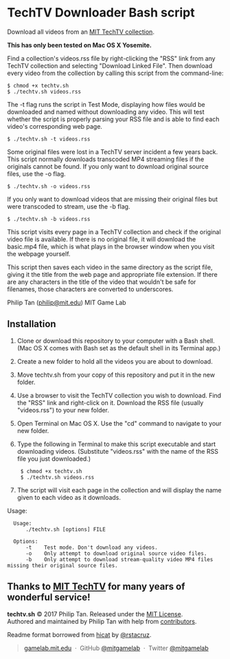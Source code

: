 # TechTV Downloader Bash script

Download all videos from an [MIT TechTV collection](http://techtv.mit.edu/collections).

**This has only been tested on Mac OS X Yosemite.**

Find a collection's videos.rss file by right-clicking the "RSS" link from any TechTV collection and selecting "Download Linked File". Then download every video from the collection by calling this script from the command-line:

    $ chmod +x techtv.sh
    $ ./techtv.sh videos.rss
    
The -t flag runs the script in Test Mode, displaying how files would be downloaded and named without downloading any video. This will test whether the script is properly parsing your RSS file and is able to find each video's corresponding web page.

    $ ./techtv.sh -t videos.rss
    
Some original files were lost in a TechTV server incident a few years back. This script normally downloads transcoded MP4 streaming files if the originals cannot be found. If you only want to download original source files, use the -o flag.

    $ ./techtv.sh -o videos.rss
    
If you only want to download videos that are missing their original files but were transcoded to stream, use the -b flag.

    $ ./techtv.sh -b videos.rss

This script visits every page in a TechTV collection and check if the original video file is available. If there is no original file, it will download the basic.mp4 file, which is what plays in the browser window when you visit the webpage yourself.

This script then saves each video in the same directory as the script file, giving it the title from the web page and appropriate file extension. If there are any characters in the title of the video that wouldn't be safe for filenames, those characters are converted to underscores.

Philip Tan (philip@mit.edu)
MIT Game Lab

Installation
------------

1. Clone or download this repository to your computer with a Bash shell. (Mac OS X comes with Bash set as the default shell in its Terminal app.)
2. Create a new folder to hold all the videos you are about to download.
3. Move techtv.sh from your copy of this repository and put it in the new folder.
4. Use a browser to visit the TechTV collection you wish to download. Find the "RSS" link and right-click on it. Download the RSS file (usually "videos.rss") to your new folder.
5. Open Terminal on Mac OS X. Use the "cd" command to navigate to your new folder.
6. Type the following in Terminal to make this script executable and start downloading videos. (Substitute "videos.rss" with the name of the RSS file you just downloaded.)

        $ chmod +x techtv.sh
        $ ./techtv.sh videos.rss

5. The script will visit each page in the collection and will display the name given to each video as it downloads.

Usage:

      Usage:
          ./techtv.sh [options] FILE

      Options:
          -t    Test mode. Don't download any videos.
          -o    Only attempt to download original source video files.
          -b    Only attempt to download stream-quality video MP4 files missing their original source files.


Thanks to [MIT TechTV](http://techtv.mit.edu/) for many years of wonderful service!
------

**techtv.sh** © 2017 Philip Tan. Released under the [MIT License].<br>
Authored and maintained by Philip Tan with help from [contributors].

Readme format borrowed from [hicat](https://github.com/rstacruz/hicat/blob/master/Readme.md) by [@rstacruz](https://github.com/rstacruz).

> [gamelab.mit.edu](http://gamelab.mit.edu/) &nbsp;&middot;&nbsp;
> GitHub [@mitgamelab](https://github.com/mitgamelab) &nbsp;&middot;&nbsp;
> Twitter [@mitgamelab](https://twitter.com/mitgamelab)

[MIT License]: http://mit-license.org/
[contributors]: http://github.com/mitgamelab/techtv/contributors
